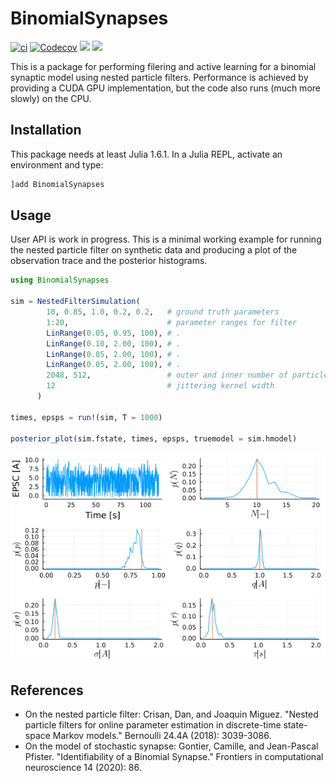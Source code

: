 # BinomialSynapses
[![ci](https://github.com/Theoretical-Neuroscience-Group/BinomialSynapses.jl/actions/workflows/ci.yml/badge.svg)](https://github.com/Theoretical-Neuroscience-Group/BinomialSynapses.jl/actions/workflows/ci.yaml)
[![Codecov](https://codecov.io/gh/Theoretical-Neuroscience-Group/BinomialSynapses.jl/branch/master/graph/badge.svg)](https://codecov.io/gh/Theoretical-Neuroscience-Group/BinomialSynapses.jl)
[![][docs-stable-img]][docs-stable-url] [![][docs-dev-img]][docs-dev-url]

[docs-stable-img]: https://img.shields.io/badge/docs-stable-blue.svg
[docs-stable-url]: https://theoretical-neuroscience-group.github.io/BinomialSynapses.jl/stable/

[docs-dev-img]: https://img.shields.io/badge/docs-dev-blue.svg
[docs-dev-url]: https://theoretical-neuroscience-group.github.io/BinomialSynapses.jl/dev/
<!-- [![Build status](https://badge.buildkite.com/15db27ead6ca652df308f96b4805115a1720f1d75155d90b63.svg)](https://buildkite.com/theoretical-neuroscience-group/binomialsynapses) -->
<!-- [![Coverage](https://codecov.io/gh/Theoretical-Neuroscience-Group/BinomialSynapses.jl/branch/master/graph/badge.svg)](https://codecov.io/gh/Theoretical-Neuroscience-Group/BinomialSynapses.jl) -->

This is a package for performing filering and active learning for a binomial synaptic model using nested particle filters.
Performance is achieved by providing a CUDA GPU implementation, but the code also runs (much more slowly) on the CPU.

## Installation

This package needs at least Julia 1.6.1. 
In a Julia REPL, activate an environment and type:

```julia
]add BinomialSynapses
```

## Usage

User API is work in progress. This is a minimal working example for running the nested particle filter on synthetic data and producing a plot of the observation trace and the posterior histograms.

```julia
using BinomialSynapses

sim = NestedFilterSimulation(
        10, 0.85, 1.0, 0.2, 0.2,   # ground truth parameters
        1:20,                      # parameter ranges for filter
        LinRange(0.05, 0.95, 100), # .
        LinRange(0.10, 2.00, 100), # .
        LinRange(0.05, 2.00, 100), # .
        LinRange(0.05, 2.00, 100), # .
        2048, 512,                 # outer and inner number of particles
        12                         # jittering kernel width
      )

times, epsps = run!(sim, T = 1000)

posterior_plot(sim.fstate, times, epsps, truemodel = sim.hmodel)
```

![](posteriors.png)


## References

- On the nested particle filter: Crisan, Dan, and Joaquin Miguez. "Nested particle filters for online parameter estimation in discrete-time state-space Markov models." Bernoulli 24.4A (2018): 3039-3086.
- On the model of stochastic synapse: Gontier, Camille, and Jean-Pascal Pfister. "Identifiability of a Binomial Synapse." Frontiers in computational neuroscience 14 (2020): 86.
